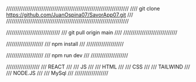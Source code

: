 //////////////////////////////////////////////////////////////////
//// git clone https://github.com/JuanOspina07/SavorApp07.git  ///
//////////////////////////////////////////////////////////////////

/////////////////////////////
/// git pull origin main ////
/////////////////////////////

////////////////////
///  npm install ///
////////////////////

////////////////////
///  npm run dev ///
////////////////////

//////////////////
/// REACT      ///
/// JS         ///
/// HTML       ///
/// CSS        ///
/// TAILWIND   ///
/// NODE.JS    ///
/// MySql      ///
//////////////////









